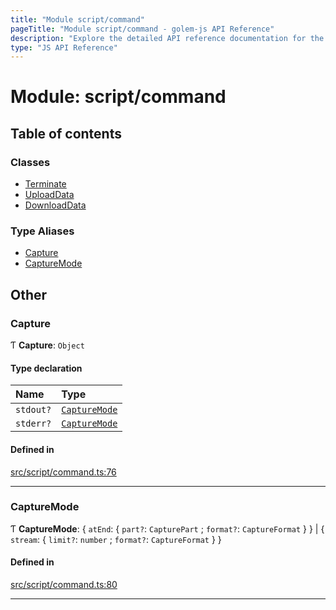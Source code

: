 ```yaml
---
title: "Module script/command"
pageTitle: "Module script/command - golem-js API Reference"
description: "Explore the detailed API reference documentation for the Module script/command within the golem-js SDK for the Golem Network."
type: "JS API Reference"
---
```

# Module: script/command

## Table of contents

### Classes

- [Terminate](../classes/script_command.Terminate)
- [UploadData](../classes/script_command.UploadData)
- [DownloadData](../classes/script_command.DownloadData)

### Type Aliases

- [Capture](script_command#capture)
- [CaptureMode](script_command#capturemode)

## Other

### Capture

Ƭ **Capture**: `Object`

#### Type declaration

| Name | Type |
| :------ | :------ |
| `stdout?` | [`CaptureMode`](script_command#capturemode) |
| `stderr?` | [`CaptureMode`](script_command#capturemode) |

#### Defined in

[src/script/command.ts:76](https://github.com/golemfactory/golem-js/blob/69e0610/src/script/command.ts#L76)

___

### CaptureMode

Ƭ **CaptureMode**: \{ `atEnd`: \{ `part?`: `CapturePart` ; `format?`: `CaptureFormat`  }  } \| \{ `stream`: \{ `limit?`: `number` ; `format?`: `CaptureFormat`  }  }

#### Defined in

[src/script/command.ts:80](https://github.com/golemfactory/golem-js/blob/69e0610/src/script/command.ts#L80)

___
